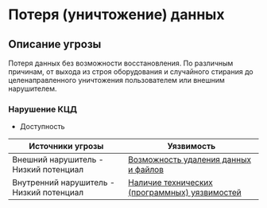 # Потеря (уничтожение) данных

## Описание угрозы
Потеря данных без возможности восстановления. По различным причинам, от выхода из строя оборудования и случайного стирания до целенаправленного уничтожения пользователем или внешним нарушителем.

### Нарушение КЦД
+ Доступность

|Источники угрозы|Уязвимость|
|-|--------|
|Внешний нарушитель - Низкий потенциал|[Возможность удаления данных и файлов](/vkr/vulnerabilities/page13)|
|Внутренний нарушитель - Низкий потенциал|[Наличие технических (программных) уязвимостей](/vkr/vulnerabilities/page6)|